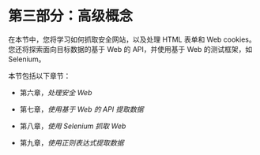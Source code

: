 # 第三部分：高级概念

在本节中，您将学习如何抓取安全网站，以及处理 HTML 表单和 Web cookies。您还将探索面向目标数据的基于 Web 的 API，并使用基于 Web 的测试框架，如 Selenium。

本节包括以下章节：

+   第六章，*处理安全 Web*

+   第七章，*使用基于 Web 的 API 提取数据*

+   第八章，*使用 Selenium 抓取 Web*

+   第九章，*使用正则表达式提取数据*
